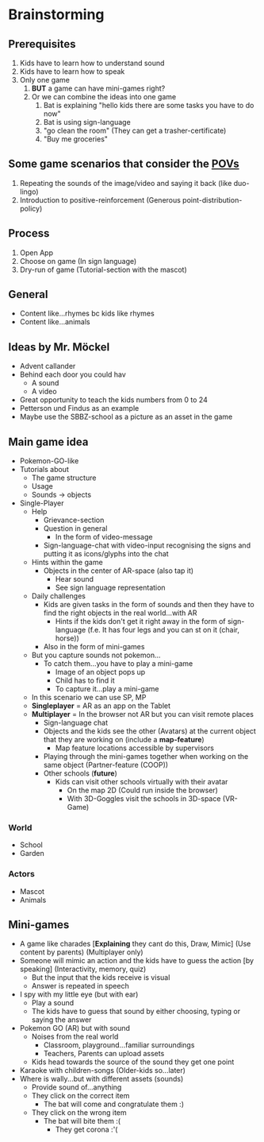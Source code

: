# Brainstorming

## Prerequisites

1. Kids have to learn how to understand sound
2. Kids have to learn how to speak
3. Only one game
   1. **BUT** a game can have mini-games right?
   2. Or we can combine the ideas into one game
      1. Bat is explaining "hello kids there are some tasks you have to do now"
      2. Bat is using sign-language
      3. "go clean the room" (They can get a trasher-certificate)
      4. "Buy me groceries"

## Some game scenarios that consider the [POVs](./point-of-view.md)

1. Repeating the sounds of the image/video and saying it back (like duo-lingo)
2. Introduction to positive-reinforcement (Generous point-distribution-policy)

## Process

1. Open App
2. Choose on game (In sign language)
3. Dry-run of game (Tutorial-section with the mascot)

## General

- Content like...rhymes bc kids like rhymes
- Content like...animals

## Ideas by Mr. Möckel

- Advent callander
- Behind each door you could hav
  - A sound
  - A video
- Great opportunity to teach the kids numbers from 0 to 24
- Petterson und Findus as an example
- Maybe use the SBBZ-school as a picture as an asset in the game

## Main game idea

- Pokemon-GO-like
- Tutorials about
  - The game structure
  - Usage
  - Sounds -> objects
- Single-Player
  - Help
    - Grievance-section
    - Question in general
      - In the form of video-message
    - Sign-language-chat with video-input recognising the signs and putting it as icons/glyphs into the chat
  - Hints within the game
    - Objects in the center of AR-space (also tap it)
      - Hear sound
      - See sign language representation
  - Daily challenges
    - Kids are given tasks in the form of sounds and then they have to find the right objects in the real world...with AR
      - Hints if the kids don't get it right away in the form of sign-language (f.e. It has four legs and you can st on it (chair, horse))
    - Also in the form of mini-games
  - But you capture sounds not pokemon...
    - To catch them...you have to play a mini-game
      - Image of an object pops up
      - Child has to find it
      - To capture it...play a mini-game
  - In this scenario we can use SP, MP
  - **Singleplayer** = AR as an app on the Tablet
  - **Multiplayer** = In the browser not AR but you can visit remote places
    - Sign-language chat
    - Objects and the kids see the other (Avatars) at the current object that they are working on (include a **map-feature**)
      - Map feature locations accessible by supervisors
    - Playing through the mini-games together when working on the same object (Partner-feature (COOP))
    - Other schools (**future**)
      - Kids can visit other schools virtually with their avatar
        - On the map 2D (Could run inside the browser)
        - With 3D-Goggles visit the schools in 3D-space (VR-Game)

### World

- School
- Garden

### Actors

- Mascot
- Animals

## Mini-games

- A game like charades [**Explaining** they cant do this, Draw, Mimic] (Use content by parents) (Multiplayer only)
- Someone will mimic an action and the kids have to guess the action [by speaking] (Interactivity, memory, quiz)
  - But the input that the kids receive is visual
  - Answer is repeated in speech
- I spy with my little eye (but with ear)
  - Play a sound
  - The kids have to guess that sound by either choosing, typing or saying the answer
- Pokemon GO (AR) but with sound
  - Noises from the real world
    - Classroom, playground...familiar surroundings
    - Teachers, Parents can upload assets
  - Kids head towards the source of the sound they get one point
- Karaoke with children-songs (Older-kids so...later)
- Where is wally...but with different assets (sounds)
  - Provide sound of...anything
  - They click on the correct item
    - The bat will come and congratulate them :)
  - They click on the wrong item
    - The bat will bite them :(
      - They get corona :'(